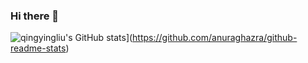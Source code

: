 ### Hi there 👋



![qingyingliu's GitHub stats](https://github-readme-stats.vercel.app/api?username=Lewin671)](https://github.com/anuraghazra/github-readme-stats)

